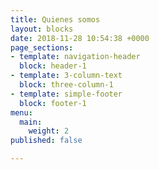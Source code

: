 ```yaml
---
title: Quienes somos
layout: blocks
date: 2018-11-28 10:54:38 +0000
page_sections:
- template: navigation-header
  block: header-1
- template: 3-column-text
  block: three-column-1
- template: simple-footer
  block: footer-1
menu:
  main:
    weight: 2
published: false

---
```

